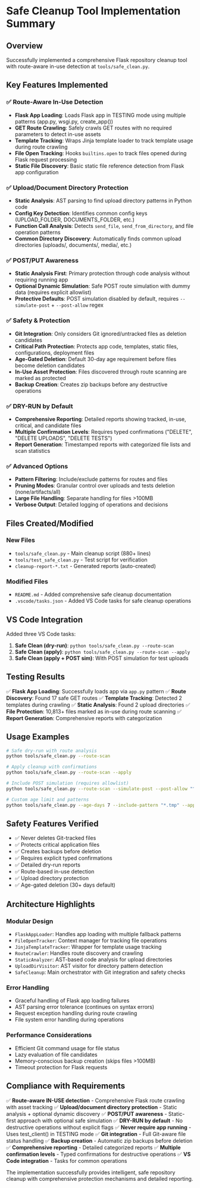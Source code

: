 # Safe Cleanup Tool Implementation Summary

## Overview

Successfully implemented a comprehensive Flask repository cleanup tool with route-aware in-use detection at `tools/safe_clean.py`.

## Key Features Implemented

### ✅ Route-Aware In-Use Detection
- **Flask App Loading**: Loads Flask app in TESTING mode using multiple patterns (app.py, wsgi.py, create_app())
- **GET Route Crawling**: Safely crawls GET routes with no required parameters to detect in-use assets
- **Template Tracking**: Wraps Jinja template loader to track template usage during route crawling
- **File Open Tracking**: Hooks `builtins.open` to track files opened during Flask request processing
- **Static File Discovery**: Basic static file reference detection from Flask app configuration

### ✅ Upload/Document Directory Protection
- **Static Analysis**: AST parsing to find upload directory patterns in Python code
- **Config Key Detection**: Identifies common config keys (UPLOAD_FOLDER, DOCUMENTS_FOLDER, etc.)
- **Function Call Analysis**: Detects `send_file`, `send_from_directory`, and file operation patterns
- **Common Directory Discovery**: Automatically finds common upload directories (uploads/, documents/, media/, etc.)

### ✅ POST/PUT Awareness
- **Static Analysis First**: Primary protection through code analysis without requiring running app
- **Optional Dynamic Simulation**: Safe POST route simulation with dummy data (requires explicit allowlist)
- **Protective Defaults**: POST simulation disabled by default, requires `--simulate-post` + `--post-allow` regex

### ✅ Safety & Protection
- **Git Integration**: Only considers Git ignored/untracked files as deletion candidates
- **Critical Path Protection**: Protects app code, templates, static files, configurations, deployment files
- **Age-Gated Deletion**: Default 30-day age requirement before files become deletion candidates
- **In-Use Asset Protection**: Files discovered through route scanning are marked as protected
- **Backup Creation**: Creates zip backups before any destructive operations

### ✅ DRY-RUN by Default
- **Comprehensive Reporting**: Detailed reports showing tracked, in-use, critical, and candidate files
- **Multiple Confirmation Levels**: Requires typed confirmations ("DELETE", "DELETE UPLOADS", "DELETE TESTS")
- **Report Generation**: Timestamped reports with categorized file lists and scan statistics

### ✅ Advanced Options
- **Pattern Filtering**: Include/exclude patterns for routes and files
- **Pruning Modes**: Granular control over uploads and tests deletion (none/artifacts/all)
- **Large File Handling**: Separate handling for files >100MB
- **Verbose Output**: Detailed logging of operations and decisions

## Files Created/Modified

### New Files
- `tools/safe_clean.py` - Main cleanup script (880+ lines)
- `tools/test_safe_clean.py` - Test script for verification
- `cleanup-report-*.txt` - Generated reports (auto-created)

### Modified Files
- `README.md` - Added comprehensive safe cleanup documentation
- `.vscode/tasks.json` - Added VS Code tasks for safe cleanup operations

## VS Code Integration

Added three VS Code tasks:
1. **Safe Clean (dry-run)**: `python tools/safe_clean.py --route-scan`
2. **Safe Clean (apply)**: `python tools/safe_clean.py --route-scan --apply`
3. **Safe Clean (apply + POST sim)**: With POST simulation for test uploads

## Testing Results

✅ **Flask App Loading**: Successfully loads app via `app.py` pattern
✅ **Route Discovery**: Found 17 safe GET routes
✅ **Template Tracking**: Detected 2 templates during crawling
✅ **Static Analysis**: Found 2 upload directories
✅ **File Protection**: 10,813+ files marked as in-use during route scanning
✅ **Report Generation**: Comprehensive reports with categorization

## Usage Examples

```bash
# Safe dry-run with route analysis
python tools/safe_clean.py --route-scan

# Apply cleanup with confirmations
python tools/safe_clean.py --route-scan --apply

# Include POST simulation (requires allowlist)
python tools/safe_clean.py --route-scan --simulate-post --post-allow "^/test-upload$" --apply

# Custom age limit and patterns
python tools/safe_clean.py --age-days 7 --include-pattern "*.tmp" --apply
```

## Safety Features Verified

- ✅ Never deletes Git-tracked files
- ✅ Protects critical application files
- ✅ Creates backups before deletion
- ✅ Requires explicit typed confirmations
- ✅ Detailed dry-run reports
- ✅ Route-based in-use detection
- ✅ Upload directory protection
- ✅ Age-gated deletion (30+ days default)

## Architecture Highlights

### Modular Design
- `FlaskAppLoader`: Handles app loading with multiple fallback patterns
- `FileOpenTracker`: Context manager for tracking file operations
- `JinjaTemplateTracker`: Wrapper for template usage tracking
- `RouteCrawler`: Handles route discovery and crawling
- `StaticAnalyzer`: AST-based code analysis for upload directories
- `UploadDirVisitor`: AST visitor for directory pattern detection
- `SafeCleanup`: Main orchestrator with Git integration and safety checks

### Error Handling
- Graceful handling of Flask app loading failures
- AST parsing error tolerance (continues on syntax errors)
- Request exception handling during route crawling
- File system error handling during operations

### Performance Considerations
- Efficient Git command usage for file status
- Lazy evaluation of file candidates
- Memory-conscious backup creation (skips files >100MB)
- Timeout protection for Flask requests

## Compliance with Requirements

✅ **Route-aware IN-USE detection** - Comprehensive Flask route crawling with asset tracking
✅ **Upload/document directory protection** - Static analysis + optional dynamic discovery
✅ **POST/PUT awareness** - Static-first approach with optional safe simulation
✅ **DRY-RUN by default** - No destructive operations without explicit flags
✅ **Never require app running** - Uses test_client() in TESTING mode
✅ **Git integration** - Full Git-aware file status handling
✅ **Backup creation** - Automatic zip backups before deletion
✅ **Comprehensive reporting** - Detailed categorized reports
✅ **Multiple confirmation levels** - Typed confirmations for destructive operations
✅ **VS Code integration** - Tasks for common operations

The implementation successfully provides intelligent, safe repository cleanup with comprehensive protection mechanisms and detailed reporting.
